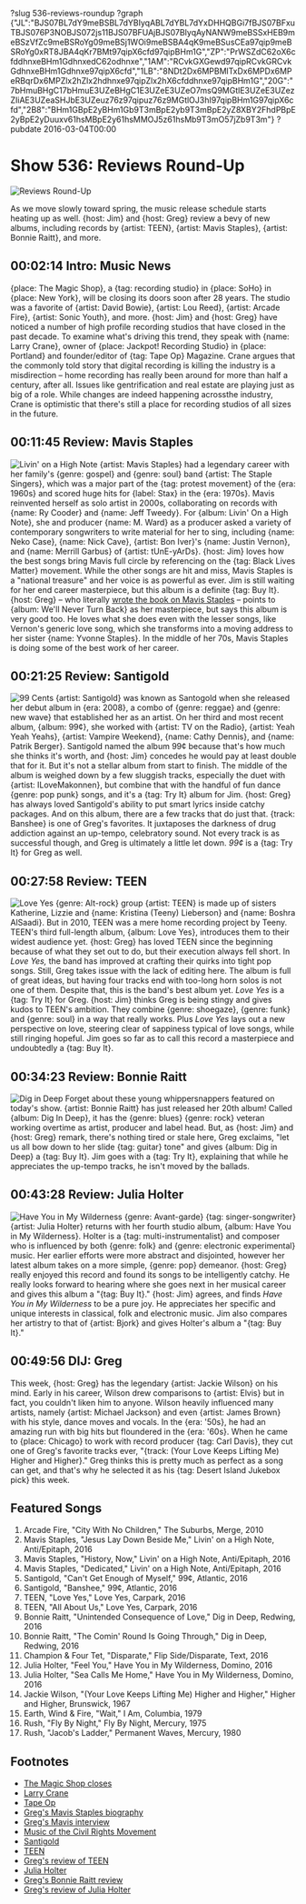 ?slug 536-reviews-roundup
?graph {"JL":"BJS07BL7dY9meBSBL7dYBIyqABL7dYBL7dYxDHHQBGi7fBJS07BFxuTBJS076P3NOBJS072js11BJS07BFUAjBJS07BIyqAyNANW9meBSSxHEB9meBSzVfZc9meBSRoYg09meBSj1WOi9meBSBA4qK9meBSusCEa97qip9meBSRoYg0xRT8JBA4qKr7BMt97qipX6cfd97qipBHm1G","ZP":"PrWSZdC62oX6cfddhnxeBHm1GdhnxedC62odhnxe","1AM":"RCvkGXGewd97qipRCvkGRCvkGdhnxeBHm1Gdhnxe97qipX6cfd","1LB":"8NDt2Dx6MPBMlTxDx6MPDx6MPeRBqrDx6MPZlx2hZlx2hdhnxe97qipZlx2hX6cfddhnxe97qipBHm1G","20G":"7bHmuBHgC17bHmuE3UZeBHgC1E3UZeE3UZeO7msQ9MGtlE3UZeE3UZezZIiAE3UZeaSHJbE3UZeuz76z97qipuz76z9MGtlOJ3hI97qipBHm1G97qipX6cfd","2B8":"BHm1GBpE2yBHm1Gb9T3mBpE2yb9T3mBpE2yZ8XBY2FhdPBpE2yBpE2yDuuxv61hsMBpE2y61hsMMOJ5z61hsMb9T3mO57jZb9T3m"}
?pubdate 2016-03-04T00:00
# Show 536: Reviews Round-Up

![Reviews Round-Up](https://static.soundopinions.org/images/2016/reviewroundup_web.jpg)

As we move slowly toward spring, the music release schedule starts heating up as well. {host: Jim} and {host: Greg} review a bevy of new albums, including records by {artist: TEEN}, {artist: Mavis Staples}, {artist: Bonnie Raitt}, and more. 


## 00:02:14 Intro: Music News
{place: The Magic Shop}, a {tag: recording studio} in {place: SoHo} in {place: New York}, will be closing its doors soon after 28 years. The studio was a favorite of {artist: David Bowie}, {artist: Lou Reed}, {artist: Arcade Fire}, {artist: Sonic Youth}, and more. {host: Jim} and {host: Greg} have noticed a number of high profile recording studios that have closed in the past decade. To examine what's driving this trend, they speak with {name: Larry Crane}, owner of {place: Jackpot! Recording Studio} in {place: Portland} and founder/editor of {tag: Tape Op} Magazine. Crane argues that the commonly told story that digital recording is killing the industry is a misdirection – home recording has really been around for more than half a century, after all. Issues like gentrification and real estate are playing just as big of a role. While changes are indeed happening acrossthe industry, Crane is optimistic that there's still a place for recording studios of all sizes in the future.


## 00:11:45 Review: Mavis Staples
![Livin' on a High Note](https://static.soundopinions.org/assets/536/JL0.jpg)
{artist: Mavis Staples} had a legendary career with her family's {genre: gospel} and {genre: soul} band {artist: The Staple Singers}, which was a major part of the {tag: protest movement} of the {era: 1960s} and scored huge hits for {label: Stax} in the {era: 1970s}. Mavis reinvented herself as solo artist in 2000s, collaborating on records with {name: Ry Cooder} and {name: Jeff Tweedy}. For {album: Livin' On a High Note}, she and producer {name: M. Ward} as a producer asked a variety of contemporary songwriters to write material for her to sing, including {name: Neko Case}, {name: Nick Cave}, {artist: Bon Iver}'s {name: Justin Vernon}, and {name: Merrill Garbus} of {artist: tUnE-yArDs}. {host: Jim} loves how the best songs bring Mavis full circle by referencing on the {tag: Black Lives Matter} movement. While the other songs are hit and miss, Mavis Staples is a "national treasure" and her voice is as powerful as ever. Jim is still waiting for her end career masterpiece, but this album is a definite {tag: Buy It}. {host: Greg} – who literally [wrote the book on Mavis Staples](http://books.simonandschuster.com/Ill-Take-You-There/Greg-Kot/9781451647860) – points to {album: We'll Never Turn Back} as her masterpiece, but says this album is very good too. He loves what she does even with the lesser songs, like Vernon's generic love song, which she transforms into a moving address to her sister {name: Yvonne Staples}. In the middle of her 70s, Mavis Staples is doing some of the best work of her career.

## 00:21:25 Review: Santigold
![99 Cents](https://static.soundopinions.org/assets/536/ZP0.jpg)
{artist: Santigold} was known as Santogold when she released her debut album in {era: 2008}, a combo of {genre: reggae} and {genre: new wave} that established her as an artist. On her third and most recent album, {album: 99¢}, she worked with {artist: TV on the Radio}, {artist: Yeah Yeah Yeahs}, {artist: Vampire Weekend}, {name: Cathy Dennis}, and {name: Patrik Berger}. Santigold named the album 99¢ because that's how much she thinks it's worth, and {host: Jim} concedes he would pay at least double that for it. But it's not a stellar album from start to finish. The middle of the album is weighed down by a few sluggish tracks, especially the duet with {artist: ILoveMakonnen}, but combine that with the handful of fun dance {genre: pop punk} songs, and it's a {tag: Try It} album for Jim. {host: Greg} has always loved Santigold's ability to put smart lyrics inside catchy packages. And on this album, there are a few tracks that do just that. {track: Banshee} is one of Greg's favorites. It juxtaposes the darkness of drug addiction against an up-tempo, celebratory sound. Not every track is as successful though, and Greg is ultimately a little let down. *99¢* is a {tag: Try It} for Greg as well. 

## 00:27:58 Review: TEEN
![Love Yes](https://static.soundopinions.org/assets/536/1AM0.jpg)
{genre: Alt-rock} group {artist: TEEN} is made up of sisters Katherine, Lizzie and {name: Kristina (Teeny) Lieberson} and {name: Boshra AlSaadi}. But in 2010, TEEN was a mere home recording project by Teeny. TEEN's third full-length album, {album: Love Yes}, introduces them to their widest audience yet. {host: Greg} has loved TEEN since the beginning because of what they set out to do, but their execution always fell short. In *Love Yes,* the band has improved at crafting their quirks into tight pop songs. Still, Greg takes issue with the lack of editing here. The album is full of great ideas, but having four tracks end with too-long horn solos is not one of them. Despite that, this is the band's best album yet. *Love Yes* is a {tag: Try It} for Greg. {host: Jim} thinks Greg is being stingy and gives kudos to TEEN's ambition. They combine {genre: shoegaze}, {genre: funk} and {genre: soul} in a way that really works. Plus *Love Yes* lays out a new perspective on love, steering clear of sappiness typical of love songs, while still ringing hopeful. Jim goes so far as to call this record a masterpiece and undoubtedly a {tag: Buy It}. 

## 00:34:23 Review: Bonnie Raitt
![Dig in Deep](https://static.soundopinions.org/assets/536/1LB0.jpg)
Forget about these young whippersnappers featured on today's show. {artist: Bonnie Raitt} has just released her 20th album! Called {album: Dig In Deep}, it has the {genre: blues} {genre: rock} veteran working overtime as artist, producer and label head. But, as {host: Jim} and {host: Greg} remark, there's nothing tired or stale here, Greg exclaims, "let us all bow down to her slide {tag: guitar} tone" and gives {album: Dig in Deep} a {tag: Buy It}. Jim goes with a {tag: Try It}, explaining that while he appreciates the up-tempo tracks, he isn't moved by the ballads. 


## 00:43:28 Review: Julia Holter
![Have You in My Wilderness](https://static.soundopinions.org/assets/536/20G0.jpg)
{genre: Avant-garde} {tag: singer-songwriter} {artist: Julia Holter} returns with her fourth studio album, {album: Have You in My Wilderness}. Holter is a {tag: multi-instrumentalist} and composer who is influenced by both {genre: folk} and {genre: electronic experimental} music. Her earlier efforts were more abstract and disjointed, however her latest album takes on a more simple, {genre: pop} demeanor. {host: Greg} really enjoyed this record and found its songs to be intelligently catchy. He really looks forward to hearing where she goes next in her musical career and gives this album a "{tag: Buy It}." {host: Jim} agrees, and finds *Have You in My Wilderness* to be a pure joy. He appreciates her specific and unique interests in classical, folk and electronic music. Jim also compares her artistry to that of {artist: Bjork} and gives Holter's album a "{tag: Buy It}."



## 00:49:56 DIJ: Greg

This week, {host: Greg} has the legendary {artist: Jackie Wilson} on his mind. Early in his career, Wilson drew comparisons to {artist: Elvis} but in fact, you couldn't liken him to anyone. Wilson heavily influenced many artists, namely {artist: Michael Jackson} and even {artist: James Brown} with his style, dance moves and vocals. In the {era: '50s}, he had an amazing run with big hits but floundered in the {era: '60s}. When he came to {place: Chicago} to work with record producer {tag: Carl Davis}, they cut one of Greg's favorite tracks ever, "{track: (Your Love Keeps Lifting Me) Higher and Higher}." Greg thinks this is pretty much as perfect as a song can get, and that's why he selected it as his {tag: Desert Island Jukebox pick} this week. 

## Featured Songs

1. Arcade Fire, "City With No Children," The Suburbs, Merge, 2010 
1. Mavis Staples, "Jesus Lay Down Beside Me," Livin' on a High Note, Anti/Epitaph, 2016 
1. Mavis Staples, "History, Now," Livin' on a High Note, Anti/Epitaph, 2016 
1. Mavis Staples, "Dedicated," Livin' on a High Note, Anti/Epitaph, 2016 
1. Santigold, "Can't Get Enough of Myself," 99¢, Atlantic, 2016 
1. Santigold, "Banshee," 99¢, Atlantic, 2016 
1. TEEN, "Love Yes," Love Yes, Carpark, 2016 
1. TEEN, "All About Us," Love Yes, Carpark, 2016 
1. Bonnie Raitt, "Unintended Consequence of Love," Dig in Deep, Redwing, 2016
1. Bonnie Raitt, "The Comin' Round Is Going Through," Dig in Deep, Redwing, 2016 
1. Champion & Four Tet, "Disparate," Flip Side/Disparate, Text, 2016 
1. Julia Holter, "Feel You," Have You in My Wilderness, Domino, 2016 
1. Julia Holter, "Sea Calls Me Home," Have You in My Wilderness, Domino, 2016 
1. Jackie Wilson, "(Your Love Keeps Lifting Me) Higher and Higher," Higher and Higher, Brunswick, 1967 
1. Earth, Wind & Fire, "Wait," I Am, Columbia, 1979 
1. Rush, "Fly By Night," Fly By Night, Mercury, 1975 
1. Rush, "Jacob's Ladder," Permanent Waves, Mercury, 1980 


## Footnotes
- [The Magic Shop closes](http://www.nytimes.com/2016/02/23/nyregion/the-magic-shop-a-venerable-recording-studio-in-soho-will-close.html)
- [Larry Crane](http://www.larry-crane.com/)
- [Tape Op](http://tapeop.com/)
- [Greg's Mavis Staples biography](http://books.simonandschuster.com/Ill-Take-You-There/Greg-Kot/9781451647860)
- [Greg's Mavis interview](http://www.chicagotribune.com/entertainment/music/kot/ct-mavis-staples-new-album-ent-0211-20160210-column.html)
- [Music of the Civil Rights Movement](/show/534/)
- [Santigold](http://tumblr.santigold.com/)
- [TEEN](http://www.teentheband.net/)
- [Greg's review of TEEN](http://www.chicagotribune.com/entertainment/music/kot/sc-music-teen-love-yes-ent-0212-20160212-column.html)
- [Julia Holter](http://www.juliashammasholter.com/)
- [Greg's Bonnie Raitt review](http://www.chicagotribune.com/entertainment/music/kot/sc-music-bonnie-raitt-dig-in-deep-ent-0219-20160219-column.html)
- [Greg's review of Julia Holter](http://www.chicagotribune.com/entertainment/music/kot/ct-julia-holter-ott-0219-20160215-column.html)
